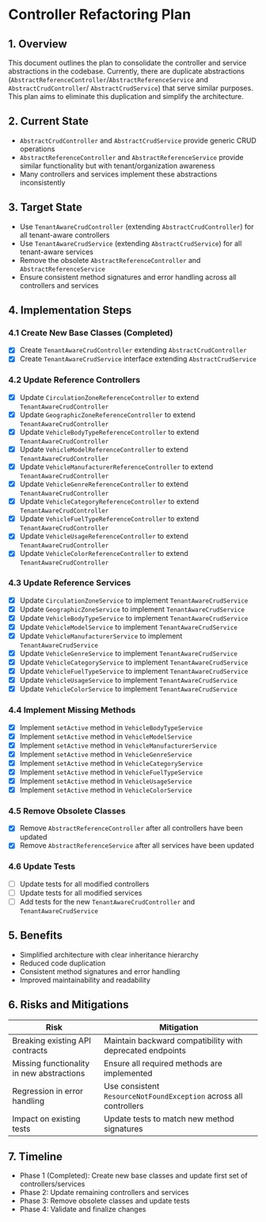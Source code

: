# Controller Refactoring Plan

## 1. Overview

This document outlines the plan to consolidate the controller and service abstractions in the codebase. Currently, there
are duplicate abstractions (`AbstractReferenceController`/`AbstractReferenceService` and `AbstractCrudController`/
`AbstractCrudService`) that serve similar purposes. This plan aims to eliminate this duplication and simplify the
architecture.

## 2. Current State

- `AbstractCrudController` and `AbstractCrudService` provide generic CRUD operations
- `AbstractReferenceController` and `AbstractReferenceService` provide similar functionality but with
  tenant/organization awareness
- Many controllers and services implement these abstractions inconsistently

## 3. Target State

- Use `TenantAwareCrudController` (extending `AbstractCrudController`) for all tenant-aware controllers
- Use `TenantAwareCrudService` (extending `AbstractCrudService`) for all tenant-aware services
- Remove the obsolete `AbstractReferenceController` and `AbstractReferenceService`
- Ensure consistent method signatures and error handling across all controllers and services

## 4. Implementation Steps

### 4.1 Create New Base Classes (Completed)

- [x] Create `TenantAwareCrudController` extending `AbstractCrudController`
- [x] Create `TenantAwareCrudService` interface extending `AbstractCrudService`

### 4.2 Update Reference Controllers

- [x] Update `CirculationZoneReferenceController` to extend `TenantAwareCrudController`
- [x] Update `GeographicZoneReferenceController` to extend `TenantAwareCrudController`
- [x] Update `VehicleBodyTypeReferenceController` to extend `TenantAwareCrudController`
- [x] Update `VehicleModelReferenceController` to extend `TenantAwareCrudController`
- [x] Update `VehicleManufacturerReferenceController` to extend `TenantAwareCrudController`
- [x] Update `VehicleGenreReferenceController` to extend `TenantAwareCrudController`
- [x] Update `VehicleCategoryReferenceController` to extend `TenantAwareCrudController`
- [x] Update `VehicleFuelTypeReferenceController` to extend `TenantAwareCrudController`
- [x] Update `VehicleUsageReferenceController` to extend `TenantAwareCrudController`
- [x] Update `VehicleColorReferenceController` to extend `TenantAwareCrudController`

### 4.3 Update Reference Services

- [x] Update `CirculationZoneService` to implement `TenantAwareCrudService`
- [x] Update `GeographicZoneService` to implement `TenantAwareCrudService`
- [x] Update `VehicleBodyTypeService` to implement `TenantAwareCrudService`
- [x] Update `VehicleModelService` to implement `TenantAwareCrudService`
- [x] Update `VehicleManufacturerService` to implement `TenantAwareCrudService`
- [x] Update `VehicleGenreService` to implement `TenantAwareCrudService`
- [x] Update `VehicleCategoryService` to implement `TenantAwareCrudService`
- [x] Update `VehicleFuelTypeService` to implement `TenantAwareCrudService`
- [x] Update `VehicleUsageService` to implement `TenantAwareCrudService`
- [x] Update `VehicleColorService` to implement `TenantAwareCrudService`

### 4.4 Implement Missing Methods

- [x] Implement `setActive` method in `VehicleBodyTypeService`
- [x] Implement `setActive` method in `VehicleModelService`
- [x] Implement `setActive` method in `VehicleManufacturerService`
- [x] Implement `setActive` method in `VehicleGenreService`
- [x] Implement `setActive` method in `VehicleCategoryService`
- [x] Implement `setActive` method in `VehicleFuelTypeService`
- [x] Implement `setActive` method in `VehicleUsageService`
- [x] Implement `setActive` method in `VehicleColorService`

### 4.5 Remove Obsolete Classes

- [x] Remove `AbstractReferenceController` after all controllers have been updated
- [x] Remove `AbstractReferenceService` after all services have been updated

### 4.6 Update Tests

- [ ] Update tests for all modified controllers
- [ ] Update tests for all modified services
- [ ] Add tests for the new `TenantAwareCrudController` and `TenantAwareCrudService`

## 5. Benefits

- Simplified architecture with clear inheritance hierarchy
- Reduced code duplication
- Consistent method signatures and error handling
- Improved maintainability and readability

## 6. Risks and Mitigations

| Risk                                      | Mitigation                                                        |
|-------------------------------------------|-------------------------------------------------------------------|
| Breaking existing API contracts           | Maintain backward compatibility with deprecated endpoints         |
| Missing functionality in new abstractions | Ensure all required methods are implemented                       |
| Regression in error handling              | Use consistent `ResourceNotFoundException` across all controllers |
| Impact on existing tests                  | Update tests to match new method signatures                       |

## 7. Timeline

- Phase 1 (Completed): Create new base classes and update first set of controllers/services
- Phase 2: Update remaining controllers and services
- Phase 3: Remove obsolete classes and update tests
- Phase 4: Validate and finalize changes
